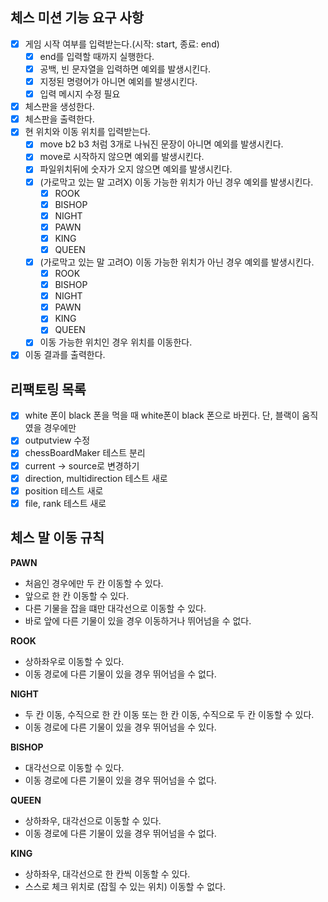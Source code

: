 ## 체스 미션 기능 요구 사항

- [x] 게임 시작 여부를 입력받는다.(시작: start, 종료: end)
  - [x] end를 입력할 때까지 실행한다.
  - [x] 공백, 빈 문자열을 입력하면 예외를 발생시킨다.
  - [x] 지정된 명령어가 아니면 예외를 발생시킨다.
  - [x] 입력 메시지 수정 필요
- [x] 체스판을 생성한다.
- [x] 체스판을 출력한다.
- [x] 현 위치와 이동 위치를 입력받는다.
  - [x] move b2 b3 처럼 3개로 나눠진 문장이 아니면 예외를 발생시킨다.
  - [x] move로 시작하지 않으면 예외를 발생시킨다.
  - [x] 파일위치뒤에 숫자가 오지 않으면 예외를 발생시킨다.
  - [x] (가로막고 있는 말 고려X) 이동 가능한 위치가 아닌 경우 예외를 발생시킨다.
    - [x] ROOK
    - [x] BISHOP
    - [x] NIGHT
    - [x] PAWN
    - [x] KING 
    - [x] QUEEN
  - [x] (가로막고 있는 말 고려O) 이동 가능한 위치가 아닌 경우 예외를 발생시킨다.
    - [x] ROOK
    - [x] BISHOP
    - [x] NIGHT
    - [x] PAWN
    - [x] KING
    - [x] QUEEN
  - [x] 이동 가능한 위치인 경우 위치를 이동한다.
- [x] 이동 결과를 출력한다.

## 리팩토링 목록
- [x] white 폰이 black 폰을 먹을 때 white폰이 black 폰으로 바뀐다. 단, 블랙이 움직였을 경우에만
- [x] outputview 수정
- [x] chessBoardMaker 테스트 분리
- [x] current -> source로 변경하기
- [x] direction, multidirection 테스트 새로
- [x] position 테스트 새로
- [x] file, rank 테스트 새로

## 체스 말 이동 규칙

**PAWN**

- 처음인 경우에만 두 칸 이동할 수 있다.
- 앞으로 한 칸 이동할 수 있다.
- 다른 기물을 잡을 떄만 대각선으로 이동할 수 있다.
- 바로 앞에 다른 기물이 있을 경우 이동하거나 뛰어넘을 수 없다.

**ROOK**

- 상하좌우로 이동할 수 있다.
- 이동 경로에 다른 기물이 있을 경우 뛰어넘을 수 없다.

**NIGHT**

- 두 칸 이동, 수직으로 한 칸 이동 또는 한 칸 이동, 수직으로 두 칸 이동할 수 있다.
- 이동 경로에 다른 기물이 있을 경우 뛰어넘을 수 있다.

**BISHOP**

- 대각선으로 이동할 수 있다. 
- 이동 경로에 다른 기물이 있을 경우 뛰어넘을 수 없다.

**QUEEN**

- 상하좌우, 대각선으로 이동할 수 있다.
- 이동 경로에 다른 기물이 있을 경우 뛰어넘을 수 없다.

**KING**

- 상하좌우, 대각선으로 한 칸씩 이동할 수 있다.
- 스스로 체크 위치로 (잡힐 수 있는 위치) 이동할 수 없다.
